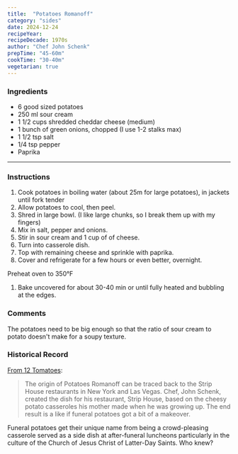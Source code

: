 ```yaml
---
title:  "Potatoes Romanoff"
category: "sides"
date: 2024-12-24
recipeYear:
recipeDecade: 1970s
author: "Chef John Schenk"
prepTime: "45-60m"
cookTime: "30-40m"
vegetarian: true
---
```


### Ingredients

- 6 good sized potatoes
- 250 ml sour cream
- 1 1/2 cups shredded cheddar cheese (medium)
- 1 bunch of green onions, chopped (I use 1-2 stalks max)
- 1 1/2 tsp salt
- 1/4 tsp pepper
- Paprika

---

### Instructions

1. Cook potatoes in boiling water (about 25m for large potatoes), in jackets until fork tender
2. Allow potatoes to cool, then peel.
3. Shred in large bowl. (I like large chunks, so I break them up with my fingers)
4. Mix in salt, pepper and onions.
5. Stir in sour cream and 1 cup of of cheese.
6. Turn into casserole dish.
7. Top with remaining cheese and sprinkle with paprika.
8. Cover and refrigerate for a few hours or even better, overnight.

Preheat oven to 350°F

1. Bake uncovered for about 30-40 min or until fully heated and bubbling at the edges.

### Comments

The potatoes need to be big enough so that the ratio of sour cream to potato doesn't make for a soupy texture. 

### Historical Record

[From 12 Tomatoes](https://12tomatoes.com/potatoes-romanoff/): 

> The origin of Potatoes Romanoff can be traced back to the Strip House restaurants in New York and Las Vegas. Chef, John Schenk, created the dish for his restaurant, Strip House, based on the cheesy potato casseroles his mother made when he was growing up. The end result is a like if funeral potatoes got a bit of a makeover.

Funeral potatoes get their unique name from being a crowd-pleasing casserole served as a side dish at after-funeral luncheons particularly in the culture of the Church of Jesus Christ of Latter-Day Saints. Who knew?